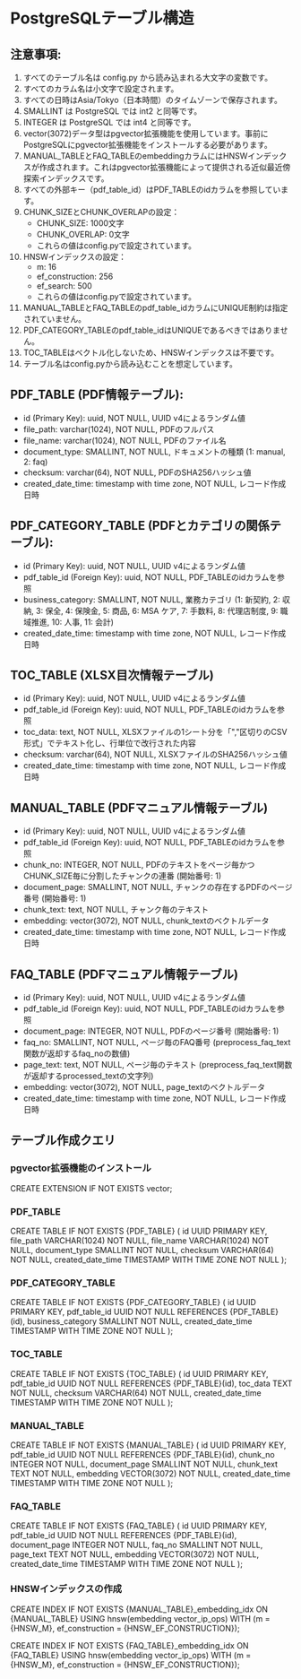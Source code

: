 # PostgreSQLテーブル構造

## 注意事項:

1. すべてのテーブル名は config.py から読み込まれる大文字の変数です。
2. すべてのカラム名は小文字で設定されます。
3. すべての日時はAsia/Tokyo（日本時間）のタイムゾーンで保存されます。
4. SMALLINT は PostgreSQL では int2 と同等です。
5. INTEGER は PostgreSQL では int4 と同等です。
6. vector(3072)データ型はpgvector拡張機能を使用しています。事前にPostgreSQLにpgvector拡張機能をインストールする必要があります。
7. MANUAL_TABLEとFAQ_TABLEのembeddingカラムにはHNSWインデックスが作成されます。これはpgvector拡張機能によって提供される近似最近傍探索インデックスです。
8. すべての外部キー（pdf_table_id）はPDF_TABLEのidカラムを参照しています。
9. CHUNK_SIZEとCHUNK_OVERLAPの設定：
   - CHUNK_SIZE: 1000文字
   - CHUNK_OVERLAP: 0文字
   - これらの値はconfig.pyで設定されています。
10. HNSWインデックスの設定：
    - m: 16
    - ef_construction: 256
    - ef_search: 500
    - これらの値はconfig.pyで設定されています。
11. MANUAL_TABLEとFAQ_TABLEのpdf_table_idカラムにUNIQUE制約は指定されていません。
12. PDF_CATEGORY_TABLEのpdf_table_idはUNIQUEであるべきではありません。
13. TOC_TABLEはベクトル化しないため、HNSWインデックスは不要です。
14. テーブル名はconfig.pyから読み込むことを想定しています。

## PDF_TABLE (PDF情報テーブル):

- id (Primary Key): uuid, NOT NULL, UUID v4によるランダム値
- file_path: varchar(1024), NOT NULL, PDFのフルパス
- file_name: varchar(1024), NOT NULL, PDFのファイル名
- document_type: SMALLINT, NOT NULL, ドキュメントの種類 (1: manual, 2: faq)
- checksum: varchar(64), NOT NULL, PDFのSHA256ハッシュ値
- created_date_time: timestamp with time zone, NOT NULL, レコード作成日時

## PDF_CATEGORY_TABLE (PDFとカテゴリの関係テーブル):

- id (Primary Key): uuid, NOT NULL, UUID v4によるランダム値
- pdf_table_id (Foreign Key): uuid, NOT NULL, PDF_TABLEのidカラムを参照
- business_category: SMALLINT, NOT NULL, 業務カテゴリ (1: 新契約, 2: 収納, 3: 保全, 4: 保険金, 5: 商品, 6: MSA ケア, 7: 手数料, 8: 代理店制度, 9: 職域推進, 10: 人事, 11: 会計)
- created_date_time: timestamp with time zone, NOT NULL, レコード作成日時

## TOC_TABLE (XLSX目次情報テーブル)

- id (Primary Key): uuid, NOT NULL, UUID v4によるランダム値
- pdf_table_id (Foreign Key): uuid, NOT NULL, PDF_TABLEのidカラムを参照
- toc_data: text, NOT NULL, XLSXファイルの1シート分を「","区切りのCSV形式」でテキスト化し、行単位で改行された内容
- checksum: varchar(64), NOT NULL, XLSXファイルのSHA256ハッシュ値
- created_date_time: timestamp with time zone, NOT NULL, レコード作成日時

## MANUAL_TABLE (PDFマニュアル情報テーブル)

- id (Primary Key): uuid, NOT NULL, UUID v4によるランダム値
- pdf_table_id (Foreign Key): uuid, NOT NULL, PDF_TABLEのidカラムを参照
- chunk_no: INTEGER, NOT NULL, PDFのテキストをページ毎かつCHUNK_SIZE毎に分割したチャンクの連番 (開始番号: 1)
- document_page: SMALLINT, NOT NULL, チャンクの存在するPDFのページ番号 (開始番号: 1)
- chunk_text: text, NOT NULL, チャンク毎のテキスト
- embedding: vector(3072), NOT NULL, chunk_textのベクトルデータ
- created_date_time: timestamp with time zone, NOT NULL, レコード作成日時

## FAQ_TABLE (PDFマニュアル情報テーブル)

- id (Primary Key): uuid, NOT NULL, UUID v4によるランダム値
- pdf_table_id (Foreign Key): uuid, NOT NULL, PDF_TABLEのidカラムを参照
- document_page: INTEGER, NOT NULL, PDFのページ番号 (開始番号: 1)
- faq_no: SMALLINT, NOT NULL, ページ毎のFAQ番号 (preprocess_faq_text関数が返却するfaq_noの数値)
- page_text: text, NOT NULL, ページ毎のテキスト (preprocess_faq_text関数が返却するprocessed_textの文字列)
- embedding: vector(3072), NOT NULL, page_textのベクトルデータ
- created_date_time: timestamp with time zone, NOT NULL, レコード作成日時

## テーブル作成クエリ
### pgvector拡張機能のインストール
CREATE EXTENSION IF NOT EXISTS vector;

### PDF_TABLE
CREATE TABLE IF NOT EXISTS {PDF_TABLE} (
    id UUID PRIMARY KEY,
    file_path VARCHAR(1024) NOT NULL,
    file_name VARCHAR(1024) NOT NULL,
    document_type SMALLINT NOT NULL,
    checksum VARCHAR(64) NOT NULL,
    created_date_time TIMESTAMP WITH TIME ZONE NOT NULL
);

### PDF_CATEGORY_TABLE
CREATE TABLE IF NOT EXISTS {PDF_CATEGORY_TABLE} (
    id UUID PRIMARY KEY,
    pdf_table_id UUID NOT NULL REFERENCES {PDF_TABLE}(id),
    business_category SMALLINT NOT NULL,
    created_date_time TIMESTAMP WITH TIME ZONE NOT NULL
);

### TOC_TABLE
CREATE TABLE IF NOT EXISTS {TOC_TABLE} (
    id UUID PRIMARY KEY,
    pdf_table_id UUID NOT NULL REFERENCES {PDF_TABLE}(id),
    toc_data TEXT NOT NULL,
    checksum VARCHAR(64) NOT NULL,
    created_date_time TIMESTAMP WITH TIME ZONE NOT NULL
);

### MANUAL_TABLE
CREATE TABLE IF NOT EXISTS {MANUAL_TABLE} (
    id UUID PRIMARY KEY,
    pdf_table_id UUID NOT NULL REFERENCES {PDF_TABLE}(id),
    chunk_no INTEGER NOT NULL,
    document_page SMALLINT NOT NULL,
    chunk_text TEXT NOT NULL,
    embedding VECTOR(3072) NOT NULL,
    created_date_time TIMESTAMP WITH TIME ZONE NOT NULL
);

### FAQ_TABLE
CREATE TABLE IF NOT EXISTS {FAQ_TABLE} (
    id UUID PRIMARY KEY,
    pdf_table_id UUID NOT NULL REFERENCES {PDF_TABLE}(id),
    document_page INTEGER NOT NULL,
    faq_no SMALLINT NOT NULL,
    page_text TEXT NOT NULL,
    embedding VECTOR(3072) NOT NULL,
    created_date_time TIMESTAMP WITH TIME ZONE NOT NULL
);

### HNSWインデックスの作成
CREATE INDEX IF NOT EXISTS {MANUAL_TABLE}_embedding_idx
ON {MANUAL_TABLE} USING hnsw(embedding vector_ip_ops)
WITH (m = {HNSW_M}, ef_construction = {HNSW_EF_CONSTRUCTION});

CREATE INDEX IF NOT EXISTS {FAQ_TABLE}_embedding_idx
ON {FAQ_TABLE} USING hnsw(embedding vector_ip_ops)
WITH (m = {HNSW_M}, ef_construction = {HNSW_EF_CONSTRUCTION});
